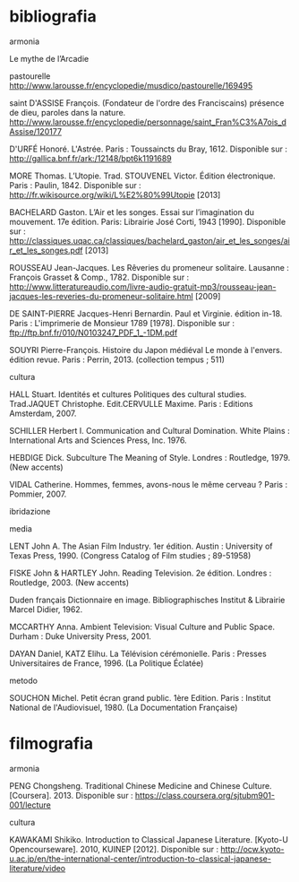 bibliografia
============
armonia

Le mythe de l’Arcadie

pastourelle http://www.larousse.fr/encyclopedie/musdico/pastourelle/169495

saint D'ASSISE François. (Fondateur de l'ordre des Franciscains) présence de dieu, paroles dans la nature. http://www.larousse.fr/encyclopedie/personnage/saint_Fran%C3%A7ois_dAssise/120177

D'URFÉ Honoré. L'Astrée. Paris : Toussaincts du Bray, 1612. Disponible sur : http://gallica.bnf.fr/ark:/12148/bpt6k1191689

MORE Thomas. L’Utopie. Trad. STOUVENEL Victor. Édition électronique. Paris : Paulin, 1842. Disponible sur : http://fr.wikisource.org/wiki/L%E2%80%99Utopie [2013]

BACHELARD Gaston. L’Air et les songes. Essai sur l’imagination du mouvement. 17e édition. Paris: Librairie José Corti, 1943 [1990]. Disponible sur : http://classiques.uqac.ca/classiques/bachelard_gaston/air_et_les_songes/air_et_les_songes.pdf [2013]

ROUSSEAU Jean-Jacques. Les Rêveries du promeneur solitaire. Lausanne : François Grasset & Comp., 1782. Disponible sur : http://www.litteratureaudio.com/livre-audio-gratuit-mp3/rousseau-jean-jacques-les-reveries-du-promeneur-solitaire.html [2009]

DE SAINT-PIERRE Jacques-Henri Bernardin. Paul et Virginie. édition in-18. Paris : L'imprimerie de Monsieur 1789 [1978]. Disponible sur : ftp://ftp.bnf.fr/010/N0103247_PDF_1_-1DM.pdf

SOUYRI Pierre-François. Histoire du Japon médiéval Le monde à l'envers. édition revue. Paris : Perrin, 2013. (collection tempus ; 511)



cultura

HALL Stuart. Identités et cultures Politiques des cultural studies. Trad.JAQUET Christophe. Edit.CERVULLE Maxime. Paris : Editions Amsterdam, 2007.

SCHILLER Herbert I. Communication and Cultural Domination. White Plains : International Arts and Sciences Press, Inc. 1976.

HEBDIGE Dick. Subculture The Meaning of Style. Londres : Routledge, 1979. (New accents)

VIDAL Catherine. Hommes, femmes, avons-nous le même cerveau ? Paris : Pommier, 2007.


ibridazione



media

LENT John A. The Asian Film Industry. 1er édition. Austin : University of Texas Press, 1990. (Congress Catalog of Film studies ; 89-51958)

FISKE John & HARTLEY John. Reading Television. 2e édition. Londres : Routledge, 2003. (New accents)

Duden français Dictionnaire en image. Bibliographisches Institut & Librairie Marcel Didier, 1962.

MCCARTHY Anna. Ambient Television: Visual Culture and Public Space. Durham : Duke University Press, 2001.

DAYAN Daniel, KATZ Elihu. La Télévision cérémonielle. Paris : Presses Universitaires de France, 1996. (La Politique Éclatée)


metodo

SOUCHON Michel. Petit écran grand public. 1ère Edition. Paris : Institut National de l'Audiovisuel, 1980. (La Documentation Française) 



filmografia
============
armonia

PENG Chongsheng. Traditional Chinese Medicine and Chinese Culture. [Coursera]. 2013. Disponible sur : https://class.coursera.org/sjtubm901-001/lecture


cultura

KAWAKAMI Shikiko. Introduction to Classical Japanese Literature. [Kyoto-U Opencourseware]. 2010, KUINEP [2012]. Disponible sur : http://ocw.kyoto-u.ac.jp/en/the-international-center/introduction-to-classical-japanese-literature/video
